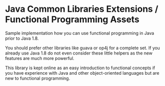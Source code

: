 Java Common Libraries Extensions / Functional Programming Assets
================================================================

Sample implementation how you can use functional programming
in Java prior to Java 1.8.

You should prefer other libraries like guava or op4j for a 
complete set. If you already use Java 1.8 do not even consider
these little helpers as the new features are much more powerful.

This library is kept online as an easy introduction to functional
concepts if you have experience with Java and other object-oriented
languages but are new to functional programming.
